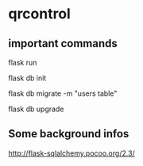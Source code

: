 # qrcontrol

## important commands
flask run 

flask db init 

flask db migrate -m "users table"

flask db upgrade

## Some background infos
http://flask-sqlalchemy.pocoo.org/2.3/

